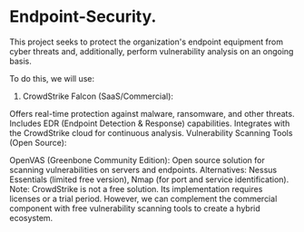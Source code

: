 # Endpoint-Security.
This project seeks to protect the organization's endpoint equipment from cyber threats and, additionally, perform vulnerability analysis on an ongoing basis.

To do this, we will use:

1. CrowdStrike Falcon (SaaS/Commercial):

Offers real-time protection against malware, ransomware, and other threats.
Includes EDR (Endpoint Detection & Response) capabilities.
Integrates with the CrowdStrike cloud for continuous analysis.
Vulnerability Scanning Tools (Open Source):

OpenVAS (Greenbone Community Edition): Open source solution for scanning vulnerabilities on servers and endpoints.
Alternatives: Nessus Essentials (limited free version), Nmap (for port and service identification).
Note: CrowdStrike is not a free solution. Its implementation requires licenses or a trial period. However, we can complement the commercial component with free vulnerability scanning tools to create a hybrid ecosystem.
